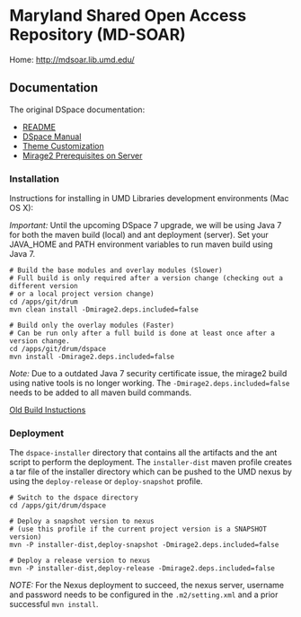 # Maryland Shared Open Access Repository (MD-SOAR)

Home: http://mdsoar.lib.umd.edu/

## Documentation

The original DSpace documentation:

* [README](README-DSPACE.md)
* [DSpace Manual](dspace/docs/pdf/DSpace-Manual.pdf)
* [Theme Customization](dspace/docs/ThemeCustomization.md)
* [Mirage2 Prerequisites on Server](dspace/docs/Mirage2PrerequisitesOnServer.md)

### Installation

Instructions for installing in UMD Libraries development environments (Mac OS X):

*Important:* Until the upcoming DSpace 7 upgrade, we will be using Java 7 for both the maven build (local) and ant deployment (server). Set your JAVA_HOME and PATH environment variables to run maven build using Java 7.

```
# Build the base modules and overlay modules (Slower)
# Full build is only required after a version change (checking out a different version
# or a local project version change)
cd /apps/git/drum
mvn clean install -Dmirage2.deps.included=false

# Build only the overlay modules (Faster)
# Can be run only after a full build is done at least once after a version change.
cd /apps/git/drum/dspace
mvn install -Dmirage2.deps.included=false
```

*Note:* Due to a outdated Java 7 security certificate issue, the mirage2 build using native tools is no longer working. The `-Dmirage2.deps.included=false` needs to be added to all maven build commands.

[Old Build Instuctions](dspace/docs/LocalBuildInstructions.md)

### Deployment

The `dspace-installer` directory that contains all the artifacts and the ant script to perform the deployment. The `installer-dist` maven profile creates a tar file of the installer directory which can be pushed to the UMD nexus by using the `deploy-release` or `deploy-snapshot` profile.

```
# Switch to the dspace directory
cd /apps/git/drum/dspace

# Deploy a snapshot version to nexus
# (use this profile if the current project version is a SNAPSHOT version)
mvn -P installer-dist,deploy-snapshot -Dmirage2.deps.included=false

# Deploy a release version to nexus
mvn -P installer-dist,deploy-release -Dmirage2.deps.included=false
```

*NOTE:* For the Nexus deployment to succeed, the nexus server, username and password needs to be configured in the `.m2/setting.xml` and a prior successful `mvn install`.
